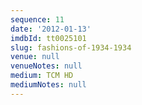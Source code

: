 ```yaml
---
sequence: 11
date: '2012-01-13'
imdbId: tt0025101
slug: fashions-of-1934-1934
venue: null
venueNotes: null
medium: TCM HD
mediumNotes: null
---
```


